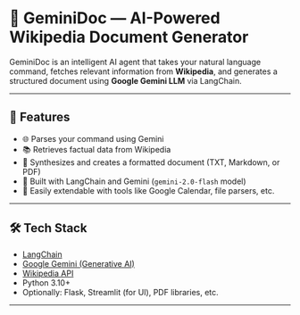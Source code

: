 # 📄 GeminiDoc — AI-Powered Wikipedia Document Generator

GeminiDoc is an intelligent AI agent that takes your natural language command, fetches relevant information from **Wikipedia**, and generates a structured document using **Google Gemini LLM** via LangChain.

---

## 🚀 Features

- 🌐 Parses your command using Gemini
- 📚 Retrieves factual data from Wikipedia
- 📝 Synthesizes and creates a formatted document (TXT, Markdown, or PDF)
- 🔗 Built with LangChain and Gemini (`gemini-2.0-flash` model)
- 🧠 Easily extendable with tools like Google Calendar, file parsers, etc.

---

## 🛠️ Tech Stack

- [LangChain](https://www.langchain.com/)
- [Google Gemini (Generative AI)](https://ai.google.dev/)
- [Wikipedia API](https://pypi.org/project/wikipedia/)
- Python 3.10+
- Optionally: Flask, Streamlit (for UI), PDF libraries, etc.

---

